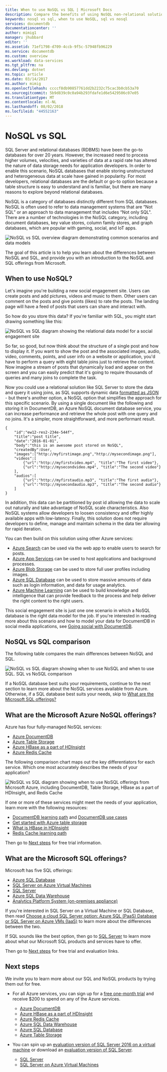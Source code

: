 ```yaml
---
title: When to use NoSQL vs SQL | Microsoft Docs
description: Compare the benefits of using NoSQL non-relational solutions versus SQL solutions. Learn whether one of the Microsoft Azure NoSQL services or SQL Server best fits your scenario.
keywords: nosql vs sql, when to use NoSQL, sql vs nosql
services: documentdb
documentationcenter: ''
author: mimig1
manager: jhubbard
editor: ''
ms.assetid: 71ef1798-d709-4ccb-9f5c-57948fb96229
ms.service: documentdb
ms.custom: overview
ms.workload: data-services
ms.tgt_pltfrm: na
ms.devlang: dotnet
ms.topic: article
ms.date: 03/14/2017
ms.author: mimig
ms.openlocfilehash: ccccf8db90857761dd2b2232c75cac3b0cb53a70
ms.sourcegitcommit: 5b9d839c0c0a94b293fdafe1d6e5429506c07e05
ms.translationtype: MT
ms.contentlocale: nl-NL
ms.lasthandoff: 08/02/2018
ms.locfileid: "44552163"
---
```

# <a name="nosql-vs-sql"></a>NoSQL vs SQL
SQL Server and relational databases (RDBMS) have been the go-to databases for over 20 years. However, the increased need to process higher volumes, velocities, and varieties of data at a rapid rate has altered the nature of data storage needs for application developers. In order to enable this scenario, NoSQL databases that enable storing unstructured and heterogeneous data at scale have gained in popularity. For most developers, relational databases are the default or go-to option because a table structure is easy to understand and is familiar, but there are many reasons to explore beyond relational databases.

NoSQL is a category of databases distinctly different from SQL databases. NoSQL is often used to refer to data management systems that are “Not SQL” or an approach to data management that includes “Not only SQL". There are a number of technologies in the NoSQL category, including document databases, key value stores, column family stores, and graph databases, which are popular with gaming, social, and IoT apps.

![NoSQL vs SQL overview diagram demonstrating common scenarios and data models](https://docstestmedia1.blob.core.windows.net/azure-media/articles/documentdb/media/documentdb-nosql-vs-sql/nosql-vs-sql-overview.png)

The goal of this article is to help you learn about the differences between NoSQL and SQL, and provide you with an introduction to the NoSQL and SQL offerings from Microsoft.  

## <a name="when-to-use-nosql"></a>When to use NoSQL?
Let's imagine you're building a new social engagement site. Users can create posts and add pictures, videos and music to them. Other users can comment on the posts and give points (likes) to rate the posts. The landing page will have a feed of posts that users can share and interact with. 

So how do you store this data? If you're familiar with SQL, you might start drawing something like this:

![NoSQL vs SQL diagram showing the relational data model for a social engagement site](https://docstestmedia1.blob.core.windows.net/azure-media/articles/documentdb/media/documentdb-nosql-vs-sql/nosql-vs-sql-social.png)

So far, so good, but now think about the structure of a single post and how to display it. If you want to show the post and the associated images, audio, video, comments, points, and user info on a website or application, you'd have to perform a query with eight table joins just to retrieve the content. Now imagine a stream of posts that dynamically load and appear on the screen and you can easily predict that it's going to require thousands of queries and many joins to complete the task.

Now you could use a relational solution like SQL Server to store the data and query it using joins, as SQL supports dynamic data [formatted as JSON](https://msdn.microsoft.com/library/dn921897.aspx) - but there's another option, a NoSQL option that simplifies the approach for this specific scenario. By using a single document like the following and storing it in DocumentDB, an Azure NoSQL document database service, you can increase performance and retrieve the whole post with one query and no joins. It's a simpler, more straightforward, and more performant result.

    {
        "id":"ew12-res2-234e-544f",
        "title":"post title",
        "date":"2016-01-01",
        "body":"this is an awesome post stored on NoSQL",
        "createdBy":User,
        "images":["http://myfirstimage.png","http://mysecondimage.png"],
        "videos":[
            {"url":"http://myfirstvideo.mp4", "title":"The first video"},
            {"url":"http://mysecondvideo.mp4", "title":"The second video"}
        ],
        "audios":[
            {"url":"http://myfirstaudio.mp3", "title":"The first audio"},
            {"url":"http://mysecondaudio.mp3", "title":"The second audio"}
        ]
    }

In addition, this data can be partitioned by post id allowing the data to scale out naturally and take advantage of NoSQL scale characteristics. Also NoSQL systems allow developers to loosen consistency and offer highly available apps with low-latency.  Finally, this solution does not require developers to define, manage and maintain schema in the data tier allowing for rapid iteration.

You can then build on this solution using other Azure services:

* [Azure Search](https://azure.microsoft.com/services/search/) can be used via the web app to enable users to search for posts.
* [Azure App Services](https://azure.microsoft.com/services/app-service/) can be used to host applications and background processes.
* [Azure Blob Storage](https://azure.microsoft.com/services/storage/) can be used to store full user profiles including images.
* [Azure SQL Database](https://azure.microsoft.com/services/sql-database/) can be used to store massive amounts of data such as login information, and data for usage analytics.
* [Azure Machine Learning](https://azure.microsoft.com/services/machine-learning/)  can be used to build knowledge and intelligence that can provide feedback to the process and help deliver the right content to the right users.

This social engagement site is just one one scenario in which a NoSQL database is the right data model for the job. If you're interested in reading more about this scenario and how to model your data for DocumentDB in social media applications, see [Going social with DocumentDB](documentdb-social-media-apps.md). 

## <a name="nosql-vs-sql-comparison"></a>NoSQL vs SQL comparison
The following table compares the main differences between NoSQL and SQL. 

![NoSQL vs SQL diagram showing when to use NoSQL and when to use SQL. SQL vs NoSQL comparison](https://docstestmedia1.blob.core.windows.net/azure-media/articles/documentdb/media/documentdb-nosql-vs-sql/nosql-vs-sql-comparison.png)

If a NoSQL database best suits your requirements, continue to the next section to learn more about the NoSQL services available from Azure. Otherwise, if a SQL database best suits your needs, skip to [What are the Microsoft SQL offerings?](#what-are-the-microsoft-sql-offerings)

## <a name="what-are-the-microsoft-azure-nosql-offerings"></a>What are the Microsoft Azure NoSQL offerings?
Azure has four fully-managed NoSQL services: 

* [Azure DocumentDB](https://azure.microsoft.com/services/documentdb/)
* [Azure Table Storage](https://azure.microsoft.com/services/storage/)
* [Azure HBase as a part of HDInsight](https://azure.microsoft.com/services/hdinsight/)
* [Azure Redis Cache](https://azure.microsoft.com/services/cache/)

The following comparison chart maps out the key differentiators for each service. Which one most accurately describes the needs of your application? 

![NoSQL vs SQL diagram showing when to use NoSQL offerings from Microsoft Azure, including DocumentDB, Table Storage, HBase as a part of HDInsight, and Redis Cache](https://docstestmedia1.blob.core.windows.net/azure-media/articles/documentdb/media/documentdb-nosql-vs-sql/nosql-vs-sql-documentdb-storage-hbase-hdinsight-redis-cache.png)

If one or more of these services might meet the needs of your application, learn more with the following resources: 

* [DocumentDB learning path](https://azure.microsoft.com/documentation/learning-paths/documentdb/) and [DocumentDB use cases](documentdb-use-cases.md)
* [Get started with Azure table storage](../storage/storage-dotnet-how-to-use-tables.md)
* [What is HBase in HDInsight](../hdinsight/hdinsight-hbase-overview.md)
* [Redis Cache learning path](https://azure.microsoft.com/documentation/learning-paths/redis-cache/)

Then go to [Next steps](#next-steps) for free trial information.

## <a name="what-are-the-microsoft-sql-offerings"></a>What are the Microsoft SQL offerings?
Microsoft has five SQL offerings: 

* [Azure SQL Database](https://azure.microsoft.com/services/sql-database/)
* [SQL Server on Azure Virtual Machines](https://azure.microsoft.com/services/virtual-machines/sql-server/)
* [SQL Server](https://www.microsoft.com/server-cloud/products/sql-server-2016/)
* [Azure SQL Data Warehouse](https://azure.microsoft.com/services/sql-data-warehouse/)
* [Analytics Platform System (on-premises appliance)](https://www.microsoft.com/en-us/server-cloud/products/analytics-platform-system/)

If you're interested in SQL Server on a Virtual Machine or SQL Database, then read [Choose a cloud SQL Server option: Azure SQL (PaaS) Database or SQL Server on Azure VMs (IaaS)](../sql-database/sql-database-paas-vs-sql-server-iaas.md) to learn more about the differences between the two.

If SQL sounds like the best option, then go to [SQL Server](https://www.microsoft.com/server-cloud/products/) to learn more about what our Microsoft SQL products and services have to offer.

Then go to [Next steps](#next-steps) for free trial and evaluation links.

## <a name="next-steps"></a>Next steps
We invite you to learn more about our SQL and NoSQL products by trying them out for free. 

* For all Azure services, you can sign up for a [free one-month trial](https://azure.microsoft.com/pricing/free-trial/) and receive $200 to spend on any of the Azure services.
  
  * [Azure DocumentDB](https://azure.microsoft.com/services/documentdb/)
  * [Azure HBase as a part of HDInsight](https://azure.microsoft.com/services/hdinsight/)
  * [Azure Redis Cache](https://azure.microsoft.com/services/cache/)
  * [Azure SQL Data Warehouse](https://azure.microsoft.com/services/sql-data-warehouse/)
  * [Azure SQL Database](https://azure.microsoft.com/services/sql-database/)
  * [Azure Table Storage](https://azure.microsoft.com/services/storage/)
* You can spin up an [evaluation version of SQL Server 2016 on a virtual machine](https://azure.microsoft.com/marketplace/partners/microsoft/sqlserver2016ctp33evaluationwindowsserver2012r2/) or download an [evaluation version of SQL Server](https://www.microsoft.com/en-us/evalcenter/evaluate-sql-server-2016).
  
  * [SQL Server](https://www.microsoft.com/server-cloud/products/sql-server-2016/)
  * [SQL Server on Azure Virtual Machines](https://azure.microsoft.com/services/virtual-machines/sql-server/)





